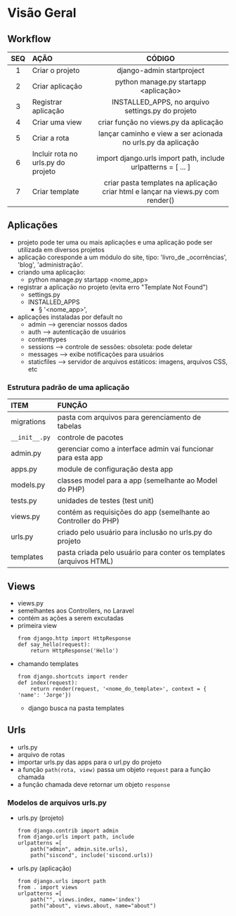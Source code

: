 # Visão Geral 

## Workflow
|SEQ|AÇÃO|CÓDIGO|
|:--:|:---|:---:|
|1| Criar o projeto|django-admin startproject <projeto>|
|2| Criar aplicação|python manage.py startapp <aplicação>|
|3| Registrar aplicação|INSTALLED_APPS, no arquivo settings.py do projeto|
|4| Criar uma view|criar função no views.py da aplicação|
|5| Criar a rota|lançar caminho e view a ser acionada no urls.py da aplicação|
|6| Incluir rota no urls.py do projeto|import django.urls import path, include urlpatterns = [ ... ]|
|7| Criar template|criar pasta templates na aplicação criar html e lançar na views.py com render()|



## Aplicações
- projeto pode ter uma ou mais aplicações e uma aplicação pode ser utilizada em diversos projetos
- aplicação coresponde a um módulo do site, tipo: 'livro_de _ocorrências', 'blog', 'administração'.
- criando uma aplicação:
	- python manage.py startapp <nome_app>
- registrar a aplicação no projeto (evita erro "Template Not Found")
	- settings.py
	- INSTALLED_APPS
    	- § '<nome_app>',
- aplicações instaladas por default no 
    - admin --> gerenciar nossos dados
    - auth --> autenticação de usuários
    - contenttypes
    - sessions --> controle de sessões: obsoleta: pode deletar
    - messages --> exibe notificações para usuários
    - staticfiles --> servidor de arquivos estáticos: imagens, arquivos CSS, etc

### Estrutura padrão de uma aplicação

|ITEM|FUNÇÃO|
|:---|:---|
| migrations| pasta com arquivos para gerenciamento de tabelas|
| `__init__.py`| controle de pacotes|
| admin.py| gerenciar como a interface admin vai funcionar para esta app|
| apps.py| module de configuração desta app|
| models.py| classes model para a app (semelhante ao Model do PHP)|
| tests.py| unidades de testes (test unit)|
| views.py| contém as requisições do app (semelhante ao Controller do PHP)|
| urls.py| criado pelo usuário para inclusão no urls.py do projeto|
| templates| pasta criada pelo usuário para conter os templates (arquivos HTML)|

## Views
  - views.py 
  - semelhantes aos Controllers, no Laravel
  - contém as ações a serem excutadas
  - primeira view
    ```
    from django.http import HttpResponse
    def say_hello(request):
        return HttpResponse('Hello')
    ```
  - chamando templates
    ```
    from django.shortcuts import render
    def index(request):
        return render(request, '<nome_do_template>', context = { 'name': 'Jorge'})
    ```
    - django busca na pasta templates

## Urls
  - urls.py
  - arquivo de rotas 
  - importar urls.py das apps para o url.py do projeto
  - a função `path(rota, view)` passa um objeto `request` para a função chamada
  - a função chamada deve retornar um objeto `response`

### Modelos de arquivos urls.py
  - urls.py (projeto)

    ```
    from django.contrib import admin
    from django.urls import path, include
    urlpatterns =[
        path("admin", admin.site.urls),
        path("siscond", include('siscond.urls))
    ```
  - urls.py (aplicação)

    ```
    from django.urls import path
    from . import views
    urlpatterns =[
        path("", views.index, name='index')
        path("about", views.about, name="about")
	````
